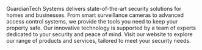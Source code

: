 GuardianTech Systems delivers state-of-the-art security solutions for homes and businesses. From smart surveillance cameras to advanced access control systems, we provide the tools you need to keep your property safe. Our innovative technology is supported by a team of experts dedicated to your security and peace of mind. Visit our website to explore our range of products and services, tailored to meet your security needs.

